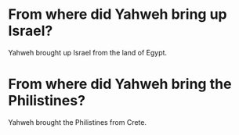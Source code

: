 # From where did Yahweh bring up Israel?

Yahweh brought up Israel from the land of Egypt.

# From where did Yahweh bring the Philistines?

Yahweh brought the Philistines from Crete.
